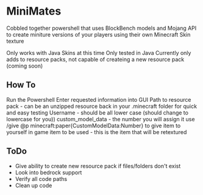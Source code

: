 # MiniMates

Cobbled together powershell that uses BlockBench models and Mojang API to create miniture versions of your players using their own Minecraft Skin texture

Only works with Java Skins at this time
Only tested in Java
Currently only adds to resource packs, not capable of createing a new resource pack (coming soon)

## How To
Run the Powershell
Enter requested information into GUI
Path to resource pack - can be an unzipped resource back in your .minecraft folder for quick and easy testing
Username - should be all lower case (should change to lowercase for you))
custom_model_data - the number you will assign it use /give @p minecraft:paper{CustomModelData:Number} to give item to yourself in game
item to be used - this is the item that will be retextured 

## ToDo
- Give ability to create new resource pack if files/folders don't exist
- Look into bedrock support
- Verify all code paths
- Clean up code
